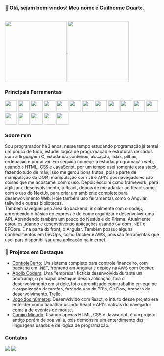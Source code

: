 <h3 align="start">👋 Olá, sejam bem-vindos! Meu nome é Guilherme Duarte.</h3>

<br>

<a href="https://github.com/GuiDuarte07">
  <img height=200 align="center" src="https://github-readme-stats.vercel.app/api?username=GuiDuarte07&show_icons=true&theme=radical" />
</a>
<a href="https://github.com/anuraghazra/convoychat">
  <img height=200 align="center" src="https://github-readme-stats.vercel.app/api/top-langs/?username=GuiDuarte07&theme=radical&layout=compact" />
</a>
<br>

<h3 align="start">Principais Ferramentas</h3>

<div style="display: inline_block">
  <img height=38 src="https://cdn.jsdelivr.net/gh/devicons/devicon@latest/icons/html5/html5-original.svg" />
  <img height=38 src="https://cdn.jsdelivr.net/gh/devicons/devicon@latest/icons/css3/css3-original.svg" />
  <img height=38 src="https://cdn.jsdelivr.net/gh/devicons/devicon@latest/icons/tailwindcss/tailwindcss-original.svg" />
  <img height=38 src="https://cdn.jsdelivr.net/gh/devicons/devicon@latest/icons/javascript/javascript-original.svg" />
  <img height=38 src="https://cdn.jsdelivr.net/gh/devicons/devicon@latest/icons/typescript/typescript-plain.svg" />
  <img height=38 src="https://cdn.jsdelivr.net/gh/devicons/devicon@latest/icons/react/react-original-wordmark.svg" />
  <img height=38 src="https://cdn.jsdelivr.net/gh/devicons/devicon@latest/icons/nextjs/nextjs-original.svg" />
  <img height=38 src="https://cdn.jsdelivr.net/gh/devicons/devicon@latest/icons/angular/angular-original.svg" />


  <img height=38 src="https://cdn.jsdelivr.net/gh/devicons/devicon@latest/icons/csharp/csharp-original.svg" />
  <img height=38 src="https://cdn.jsdelivr.net/gh/devicons/devicon@latest/icons/dot-net/dot-net-plain.svg" />
  <img height=38 src="https://cdn.jsdelivr.net/gh/devicons/devicon@latest/icons/nodejs/nodejs-original.svg" />
  <img height=38 src="https://cdn.jsdelivr.net/gh/devicons/devicon@latest/icons/nestjs/nestjs-original.svg" />
  <img height=38 src="https://cdn.jsdelivr.net/gh/devicons/devicon@latest/icons/prisma/prisma-original.svg" />
  <img height=38 src="https://cdn.jsdelivr.net/gh/devicons/devicon@latest/icons/postgresql/postgresql-original.svg" />
          
  
  
  
  <img height=38 src="https://cdn.jsdelivr.net/gh/devicons/devicon@latest/icons/amazonwebservices/amazonwebservices-original-wordmark.svg" />          
  <img height=38 src="https://cdn.jsdelivr.net/gh/devicons/devicon@latest/icons/docker/docker-plain.svg" />
  <img height=38 src="https://cdn.jsdelivr.net/gh/devicons/devicon@latest/icons/rabbitmq/rabbitmq-original.svg" />
</div>

<h3 align="start">Sobre mim</h3>
Sou programador há 3 anos, nesse tempo estudando programação já tentei um pouco de tudo, estudei lógica de programação e estruturas de dados com a linguagem C, estudando ponteiros, alocação, listas, pilhas, ordenação e por ai vai. 
Em seguida começei a estudar programação web, usando o HTML, CSS e JavaScript, por um tempo usei somente essa stack, fazendo tudo de mão, isso me gerou bons frutos, pois a parte de manipulação da DOM, manipulação com JS e API's
dos navegadores são coisas que me acostumei com o uso. Depois escolhi como framework, para agilizar o desenvolvimento, o React, depois de me adaptar ao React somei com o uso do NextJs, para criar um ambiente completo para desenvolvimento Web.
Hoje também uso ferramentas como o Angular, tailwind e outras bibliotecas.
<br>
Também naveguei pelo área do backend, inicialmente com o nodejs, aprendendo o básico do express e de como organizar e desenvolver uma API. Aprendendo também um pouco do NestJs e do Prisma.
Atualmente estou estudando e desenvolvendo aplicações usando C# com .NET e EFCore. E na parte do front, o Angular.
Também possuo alguns conhecimentos em DevOps, como Docker e AWS, pois são ferramentas que usei para disponibilizar uma aplicação na internet.

<h3 align="start">🚀 Projetos em Destaque</h3>
<ul>
  <li><a href="https://controlecerto-frontend.vercel.app" target="_blank">ControleCerto</a>: Um sistema completo para controle financeiro, com backend em .NET, frontend em Angular e deploy na AWS com Docker.</li>
  <li><a href="https://github.com/Apollo-Coders" target="_blank">Apollo Coders</a>: Uma "empresa" fictícia desenvolvida durante um bootcamp, o princípal destaque dessa aplicação, fora o desenvolvimento em si dele, foi o aprendizado com trabalho em equipe e organização de tarefas, fazendo uso de PR's, Git Flow, branchs de desenvolvimento, Trello.</li>
  <li><a href="https://github.com/GuiDuarte07/Jogo-dos-numeros" target="_blank">Jogo dos números</a>: Desenvolvido com React, o intuito desse projeto era entender como trabalhar usando React e API's nativas do navegador como a de eventos de mouse.</li>
  <li><a href="https://github.com/GuiDuarte07/Minesweeper" target="_blank">Campo Minado</a>: Usando apenas HTML, CSS e Javascript, é um projeto antigo porém de boa valia, pois demonstra um entendimento das linguagens usadas e de lógica de programação.</li>
</ul>


<h3 align="start">Contatos</h3>
<div style="display: inline_block">
  <a href="https://www.linkedin.com/in/guilduarte07/" target="_blank"><img src="https://img.shields.io/badge/LinkedIn-0077B5?style=for-the-badge&logo=linkedin&logoColor=white"></a>
  <a href="mailto:guilduart.abr@gmail.com" target="_blank"><img src="https://img.shields.io/badge/Gmail-D14836?style=for-the-badge&logo=gmail&logoColor=white"></a>
</div>

